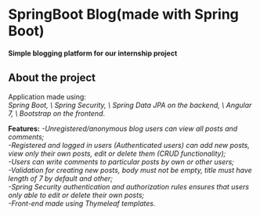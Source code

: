 # SpringBoot Blog(made with Spring Boot)
#### Simple blogging platform for our internship project


## About the project
Application made using:\
 <i>Spring Boot, \ Spring Security, \ Spring Data JPA on the backend, \ Angular 7, \ Bootstrap on the frontend</i>.
 
<b>Features:</b>
<i>
-Unregistered/anonymous blog users can view all posts and comments;\
-Registered and logged in users (Authenticated users) can add new posts, view only their own posts, edit or delete them (CRUD functionality);\
-Users can write comments to particular posts by own or other users;\
-Validation for creating new posts, body must not be empty, title must have length of 7 by default and other;\
-Spring Security authentication and authorization rules ensures that users only able to edit or delete their own posts;\
-Front-end made using Thymeleaf templates.
</i>
